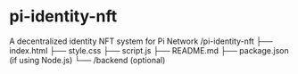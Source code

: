 # pi-identity-nft
A decentralized identity NFT system for Pi Network
/pi-identity-nft
├── index.html
├── style.css
├── script.js
├── README.md
├── package.json (if using Node.js)
└── /backend (optional)
